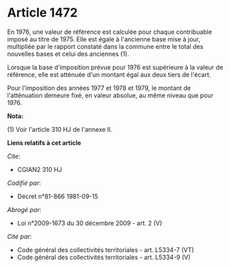 # Article 1472

En 1976, une valeur de référence est calculée pour chaque contribuable imposé au titre de 1975. Elle est égale à l'ancienne
base mise à jour, multipliée par le rapport constaté dans la commune entre le total des nouvelles bases et celui des
anciennes (1).

Lorsque la base d'imposition prévue pour 1976 est supérieure à la valeur de référence, elle est atténuée d'un montant égal
aux deux tiers de l'écart.

Pour l'imposition des années 1977 et 1978 et 1979, le montant de l'atténuation demeure fixé, en valeur absolue, au même
niveau que pour 1976.

**Nota:**

(1) Voir l'article 310 HJ de l'annexe II.

**Liens relatifs à cet article**

_Cite_:

  - CGIAN2 310 HJ

_Codifié par_:

  - Décret n°81-866 1981-09-15

_Abrogé par_:

  - Loi n°2009-1673 du 30 décembre 2009 - art. 2 (V)

_Cité par_:

  - Code général des collectivités territoriales - art. L5334-7 (VT)
  - Code général des collectivités territoriales - art. L5334-9 (V)
